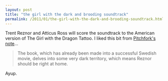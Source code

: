 ```yaml
---
layout: post
title: "the girl with the dark and brooding soundtrack"
permalink: /2011/01/the-girl-with-the-dark-and-brooding-soundtrack.html
---
```


Trent Reznor and Atticus Ross will score the soundtrack to the American version of The Girl with the Dragon Tattoo. I liked this bit from [Pitchfork's note](http://pitchfork.com/news/41150-trent-reznor-and-atticus-ross-to-score-david-finchers-ithe-girl-with-the-dragon-tattooi/)...

> The book, which has already been made into a successful Swedish movie, delves into some very dark territory, which means Reznor should be right at home.

Ayup.